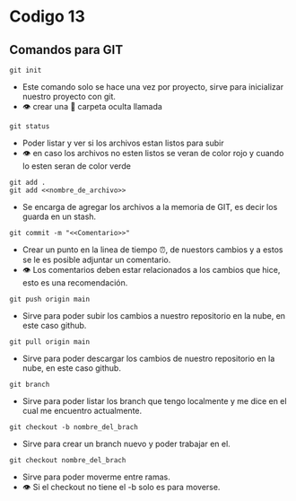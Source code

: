 # Codigo 13

## Comandos para GIT 

```
git init
```
- Este comando solo se hace una vez por proyecto, sirve para inicializar nuestro proyecto con git.
- :eye: crear una :file_folder: carpeta oculta llamada 



```
git status
```
- Poder listar y ver si los archivos estan listos para subir
- :eye: en caso los archivos no esten listos se veran de color rojo y cuando lo esten seran de color verde

```
git add .
git add <<nombre_de_archivo>>
```
- Se encarga de agregar los archivos a la memoria de GIT, es decir los guarda en un stash.

```
git commit -m "<<Comentario>>"
```
- Crear un punto en la linea de tiempo :alarm_clock:, de nuestors cambios y a estos se le es posible adjuntar un comentario.
- :eye: Los comentarios deben estar relacionados a los cambios que hice, esto es una recomendación.

```
git push origin main
```
- Sirve para poder subir los cambios a nuestro repositorio en la nube, en este caso github.

```
git pull origin main
```
- Sirve para poder descargar los cambios de nuestro repositorio en la nube, en este caso github.

```
git branch
```
- Sirve para poder listar los branch que tengo localmente y me dice en el cual me encuentro actualmente.

```
git checkout -b nombre_del_brach
```
- Sirve para crear un branch nuevo y poder trabajar en el.

```
git checkout nombre_del_brach
```
- Sirve para poder moverme entre ramas.
- :eye: Si el checkout no tiene el -b solo es para moverse.